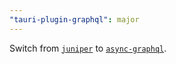 ```yaml
---
"tauri-plugin-graphql": major
---
```


Switch from [`juniper`](https://github.com/async-graphql/async-graphql) to [`async-graphql`](https://github.com/graphql-rust/juniper).